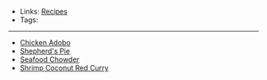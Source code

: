 - Links: [Recipes](Recipes.md)
- Tags: 

---

- [Chicken Adobo](Chicken%20Adobo.md)
- [Shepherd's Pie](Shepherd's%20Pie.md)
- [Seafood Chowder](Seafood%20Chowder.md)
- [Shrimp Coconut Red Curry](Shrimp%20Coconut%20Red%20Curry.md)